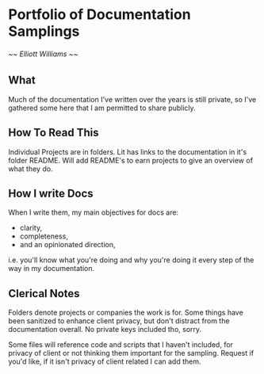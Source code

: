 # Portfolio of Documentation Samplings

###### ~~ Elliott Williams ~~

## What

Much of the documentation I've written over the years is still private, so I've gathered some here that I am permitted to share publicly.

## How To Read This

Individual Projects are in folders. Lit has links to the documentation in it's folder README. Will add README's to earn projects to give an overview of what they do.

## How I write Docs

When I write them, my main objectives for docs are:

- clarity,
- completeness,
- and an opinionated direction,

i.e. you'll know what you're doing and why you're doing it every step of the way in my documentation.

## Clerical Notes

Folders denote projects or companies the work is for. Some things have been sanitized to enhance client privacy, but don't distract from the documentation overall. No private keys included tho, sorry.

Some files will reference code and scripts that I haven't included, for privacy of client or not thinking them important for the sampling. Request if you'd like, if it isn't privacy of client related I can add them.
